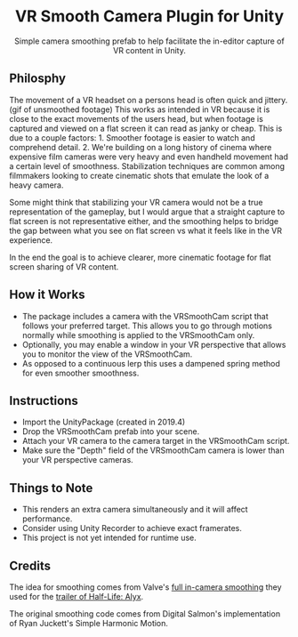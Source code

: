 <h1 align="center">VR Smooth Camera Plugin for Unity</h3>

<p align="center">
  Simple camera smoothing prefab to help facilitate the in-editor capture of VR content in Unity.
</p>

## Philosphy

The movement of a VR headset on a persons head is often quick and jittery. (gif of unsmoothed footage) This works as intended in VR because it is close to the exact movements of the users head, but when footage is captured and viewed on a flat screen it can read as janky or cheap. This is due to a couple factors: 1. Smoother footage is easier to watch and comprehend detail. 2. We're building on a long history of cinema where expensive film cameras were very heavy and even handheld movement had a certain level of smoothness. Stabilization techniques are common among filmmakers looking to create cinematic shots that emulate the look of a heavy camera.

Some might think that stabilizing your VR camera would not be a true representation of the gameplay, but I would argue that a straight capture to flat screen is not representative either, and the smoothing helps to bridge the gap between what you see on flat screen vs what it feels like in the VR experience.

In the end the goal is to achieve clearer, more cinematic footage for flat screen sharing of VR content.

## How it Works
- The package includes a camera with the VRSmoothCam script that follows your preferred target. This allows you to go through motions normally while smoothing is applied to the VRSmoothCam only.
- Optionally, you may enable a window in your VR perspective that allows you to monitor the view of the VRSmoothCam.
- As opposed to a continuous lerp this uses a dampened spring method for even smoother smoothness.

## Instructions
- Import the UnityPackage (created in 2019.4) 
- Drop the VRSmoothCam prefab into your scene.
- Attach your VR camera to the camera target in the VRSmoothCam script.
- Make sure the "Depth" field of the VRSmoothCam camera is lower than your VR perspective cameras.

## Things to Note
- This renders an extra camera simultaneously and it will affect performance.
- Consider using Unity Recorder to achieve exact framerates.
- This project is not yet intended for runtime use.

## Credits
The idea for smoothing comes from Valve's <a href="https://support.steampowered.com/kb_article.php?ref=1367-QDNM-8600">full in-camera smoothing</a> they used for the <a href="https://www.youtube.com/watch?v=O2W0N3uKXmo">trailer of Half-Life: Alyx</a>.

The original smoothing code comes from Digital Salmon's implementation of Ryan Juckett's Simple Harmonic Motion.
